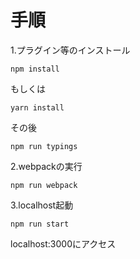 # 手順

1.プラグイン等のインストール
```
npm install
```
もしくは
```
yarn install
```
その後
```
npm run typings
```

2.webpackの実行
```
npm run webpack
```

3.localhost起動
```
npm run start
```
localhost:3000にアクセス